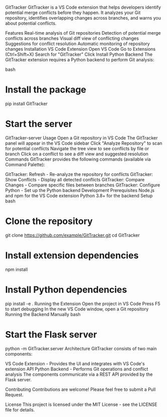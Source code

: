 GitTracker
GitTracker is a VS Code extension that helps developers identify potential merge conflicts before they happen. It analyzes your Git repository, identifies overlapping changes across branches, and warns you about potential conflicts.

Features
Real-time analysis of Git repositories
Detection of potential merge conflicts across branches
Visual diff view of conflicting changes
Suggestions for conflict resolution
Automatic monitoring of repository changes
Installation
VS Code Extension
Open VS Code
Go to Extensions (Ctrl+Shift+X)
Search for "GitTracker"
Click Install
Python Backend
The GitTracker extension requires a Python backend to perform Git analysis:

bash

# Install the package

pip install GitTracker

# Start the server

GitTracker-server
Usage
Open a Git repository in VS Code
The GitTracker panel will appear in the VS Code sidebar
Click "Analyze Repository" to scan for potential conflicts
Navigate the tree view to see conflicts by file or branch
Click on a conflict to see a diff view and suggested resolution
Commands
GitTracker provides the following commands (available via Command Palette):

GitTracker: Refresh - Re-analyze the repository for conflicts
GitTracker: Show Conflicts - Display all detected conflicts
GitTracker: Compare Changes - Compare specific files between branches
GitTracker: Configure Python - Set up the Python backend
Development
Prerequisites
Node.js and npm for the VS Code extension
Python 3.8+ for the backend
Setup
bash

# Clone the repository

git clone https://github.com/example/GitTracker.git
cd GitTracker

# Install extension dependencies

npm install

# Install Python dependencies

pip install -e .
Running the Extension
Open the project in VS Code
Press F5 to start debugging
In the new VS Code window, open a Git repository
Running the Backend Manually
bash

# Start the Flask server

python -m GitTracker.server
Architecture
GitTracker consists of two main components:

VS Code Extension - Provides the UI and integrates with VS Code's extension API
Python Backend - Performs Git operations and conflict analysis
The components communicate via a REST API provided by the Flask server.

Contributing
Contributions are welcome! Please feel free to submit a Pull Request.

License
This project is licensed under the MIT License - see the LICENSE file for details.
